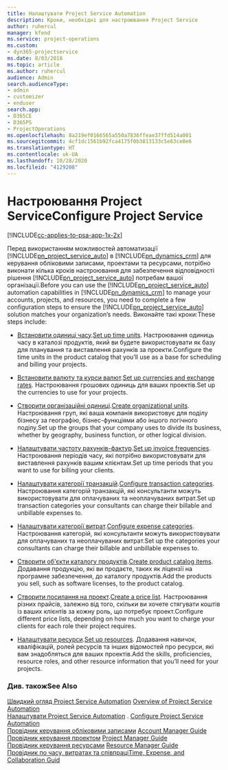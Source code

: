 ```yaml
---
title: Налаштувати Project Service Automation
description: Кроки, необхідні для настроювання Project Service
author: ruhercul
manager: kfend
ms.service: project-operations
ms.custom:
- dyn365-projectservice
ms.date: 8/03/2018
ms.topic: article
ms.author: ruhercul
audience: Admin
search.audienceType:
- admin
- customizer
- enduser
search.app:
- D365CE
- D365PS
- ProjectOperations
ms.openlocfilehash: 8a219ef0166565a550a7836ffeae37ffd514a001
ms.sourcegitcommit: 4cf1dc1561b92fca4175f0b3813133c5e63ce8e6
ms.translationtype: HT
ms.contentlocale: uk-UA
ms.lasthandoff: 10/28/2020
ms.locfileid: "4129208"
---
```

# <a name="configure-project-service"></a><span data-ttu-id="20aad-103">Настроювання Project Service</span><span class="sxs-lookup"><span data-stu-id="20aad-103">Configure Project Service</span></span>

[!INCLUDE[cc-applies-to-psa-app-1x-2x](../includes/cc-applies-to-psa-app-1x-2x.md)]

<span data-ttu-id="20aad-104">Перед використанням можливостей автоматизації [!INCLUDE[pn_project_service_auto](../includes/pn-project-service-auto.md)] в [!INCLUDE[pn_dynamics_crm](../includes/pn-dynamics-crm.md)] для керування обліковими записами, проектами та ресурсами, потрібно виконати кілька кроків настроювання для забезпечення відповідності рішення [!INCLUDE[pn_project_service_auto](../includes/pn-project-service-auto.md)] потребам вашої організації.</span><span class="sxs-lookup"><span data-stu-id="20aad-104">Before you can use the [!INCLUDE[pn_project_service_auto](../includes/pn-project-service-auto.md)] automation capabilities in [!INCLUDE[pn_dynamics_crm](../includes/pn-dynamics-crm.md)] to manage your accounts, projects, and resources, you need to complete a few configuration steps to ensure the [!INCLUDE[pn_project_service_auto](../includes/pn-project-service-auto.md)] solution matches your organization’s needs.</span></span> <span data-ttu-id="20aad-105">Виконайте такі кроки:</span><span class="sxs-lookup"><span data-stu-id="20aad-105">These steps include:</span></span>  
  
-   <span data-ttu-id="20aad-106">[Встановити одиниці часу](../psa/set-up-time-units.md).</span><span class="sxs-lookup"><span data-stu-id="20aad-106">[Set up time units](../psa/set-up-time-units.md).</span></span> <span data-ttu-id="20aad-107">Настроювання одиниць часу в каталозі продуктів, який ви будете використовувати як базу для планування та виставлення рахунків за проекти.</span><span class="sxs-lookup"><span data-stu-id="20aad-107">Configure the time units in the product catalog that you’ll use as a base for scheduling and billing your projects.</span></span>  
  
-   <span data-ttu-id="20aad-108">[Встановити валюту та курси валют](../psa/set-up-currencies-exchange-rates.md).</span><span class="sxs-lookup"><span data-stu-id="20aad-108">[Set up currencies and exchange rates](../psa/set-up-currencies-exchange-rates.md).</span></span> <span data-ttu-id="20aad-109">Настроювання грошових одиниць для ваших проектів.</span><span class="sxs-lookup"><span data-stu-id="20aad-109">Set up the currencies to use for your projects.</span></span>  
  
-   <span data-ttu-id="20aad-110">[Створити організаційні одиниці](../psa/create-organizational-units.md).</span><span class="sxs-lookup"><span data-stu-id="20aad-110">[Create organizational units](../psa/create-organizational-units.md).</span></span> <span data-ttu-id="20aad-111">Настроювання груп, які ваша компанія використовує для поділу бізнесу за географію, бізнес-функціями або іншого логічного поділу.</span><span class="sxs-lookup"><span data-stu-id="20aad-111">Set up the groups that your company uses to divide its business, whether by geography, business function, or other logical division.</span></span>  
  
-   <span data-ttu-id="20aad-112">[Налаштувати частоту рахунків-фактур](../psa/set-up-invoice-frequencies.md).</span><span class="sxs-lookup"><span data-stu-id="20aad-112">[Set up invoice frequencies](../psa/set-up-invoice-frequencies.md).</span></span> <span data-ttu-id="20aad-113">Настроювання періодів часу, які потрібно використовувати для виставлення рахунків вашим клієнтам.</span><span class="sxs-lookup"><span data-stu-id="20aad-113">Set up time periods that you want to use for billing your clients.</span></span>  
  
-   <span data-ttu-id="20aad-114">[Налаштувати категорії транзакцій](../psa/configure-transaction-categories.md).</span><span class="sxs-lookup"><span data-stu-id="20aad-114">[Configure transaction categories](../psa/configure-transaction-categories.md).</span></span> <span data-ttu-id="20aad-115">Настроювання категорій транзакцій, які консультанти можуть використовувати для оплачуваних та неоплачуваних витрат.</span><span class="sxs-lookup"><span data-stu-id="20aad-115">Set up transaction categories your consultants can charge their billable and unbillable expenses to.</span></span>  
  
-   <span data-ttu-id="20aad-116">[Налаштувати категорії витрат](../psa/configure-expense-categories.md).</span><span class="sxs-lookup"><span data-stu-id="20aad-116">[Configure expense categories](../psa/configure-expense-categories.md).</span></span> <span data-ttu-id="20aad-117">Настроювання категорій, які консультанти можуть використовувати для оплачуваних та неоплачуваних витрат.</span><span class="sxs-lookup"><span data-stu-id="20aad-117">Set up the categories your consultants can charge their billable and unbillable expenses to.</span></span>  
  
-   <span data-ttu-id="20aad-118">[Створити об'єкти каталогу продуктів](../psa/create-product-catalog-items.md).</span><span class="sxs-lookup"><span data-stu-id="20aad-118">[Create product catalog items](../psa/create-product-catalog-items.md).</span></span> <span data-ttu-id="20aad-119">Додавання продукцію, які ви продаєте, таких як ліцензії на програмне забезпечення, до каталогу продуктів.</span><span class="sxs-lookup"><span data-stu-id="20aad-119">Add the products you sell, such as software licenses, to the product catalog.</span></span>  
  
-   <span data-ttu-id="20aad-120">[Створити посилання на проект](../psa/create-price-list.md).</span><span class="sxs-lookup"><span data-stu-id="20aad-120">[Create a price list](../psa/create-price-list.md).</span></span> <span data-ttu-id="20aad-121">Настроювання різних прайсів, залежно від того, скільки ви хочете стягувати коштів із ваших клієнтів за кожну роль, що потребує проект.</span><span class="sxs-lookup"><span data-stu-id="20aad-121">Configure different price lists, depending on how much you want to charge your clients for each role their project requires.</span></span>  
  
-   <span data-ttu-id="20aad-122">[Налаштувати ресурси](../psa/set-up-resources.md).</span><span class="sxs-lookup"><span data-stu-id="20aad-122">[Set up resources](../psa/set-up-resources.md).</span></span> <span data-ttu-id="20aad-123">Додавання навичок, кваліфікацій, ролей ресурсів та інших відомостей про ресурси, які вам знадобляться для ваших проектів.</span><span class="sxs-lookup"><span data-stu-id="20aad-123">Add the skills, proficiencies, resource roles, and other resource information that you’ll need for your projects.</span></span>  
  
### <a name="see-also"></a><span data-ttu-id="20aad-124">Див. також</span><span class="sxs-lookup"><span data-stu-id="20aad-124">See Also</span></span>  
 <span data-ttu-id="20aad-125">[Швидкий огляд Project Service Automation](../psa/overview.md) </span><span class="sxs-lookup"><span data-stu-id="20aad-125">[Overview of Project Service Automation](../psa/overview.md) </span></span>  
 <span data-ttu-id="20aad-126">[Налаштувати Project Service Automation](../psa/configure.md) . </span><span class="sxs-lookup"><span data-stu-id="20aad-126">[Configure Project Service Automation](../psa/configure.md) </span></span>  
 <span data-ttu-id="20aad-127">[Провідник керування обліковими записами](../psa/account-manager-guide.md) </span><span class="sxs-lookup"><span data-stu-id="20aad-127">[Account Manager Guide](../psa/account-manager-guide.md) </span></span>  
 <span data-ttu-id="20aad-128">[Провідник керування проектом](../psa/project-manager-guide.md) </span><span class="sxs-lookup"><span data-stu-id="20aad-128">[Project Manager Guide](../psa/project-manager-guide.md) </span></span>  
 <span data-ttu-id="20aad-129">[Провідник керування ресурсами](../psa/resource-manager-guide.md) </span><span class="sxs-lookup"><span data-stu-id="20aad-129">[Resource Manager Guide](../psa/resource-manager-guide.md) </span></span>  
 [<span data-ttu-id="20aad-130">Провідник по часу, витратах та співпраці</span><span class="sxs-lookup"><span data-stu-id="20aad-130">Time, Expense, and Collaboration Guid</span></span>](../psa/time-expense-collaboration-guide.md)
